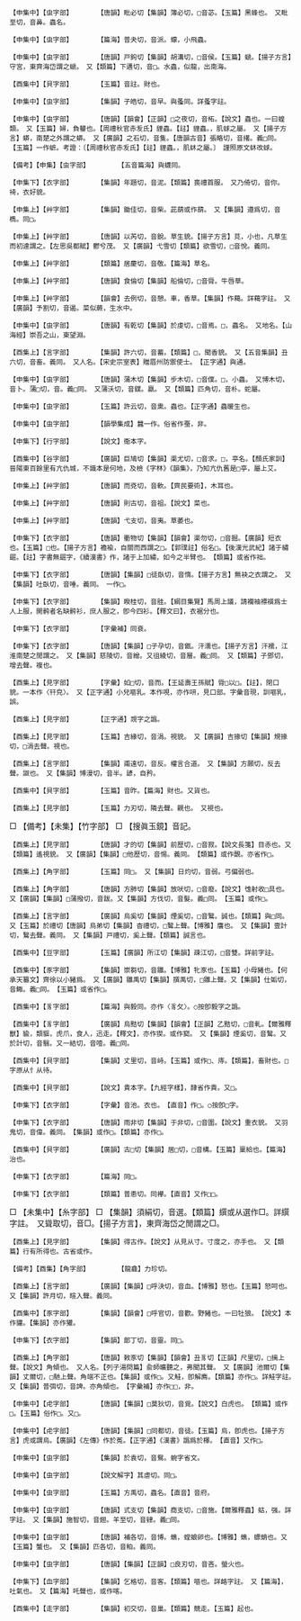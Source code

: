 <!-- { "loadSidebar": true } -->
	【申集中】【虫字部】		【唐韻】毗必切【集韻】簿必切，□音苾。【玉篇】黑蜂也。　又毗至切，音鼻。蟲名。

	【申集中】【虫字部】		【篇海】普夬切，音派。蠓，小飛蟲。

	【申集中】【虫字部】		【唐韻】戸鉤切【集韻】胡溝切，□音侯。【玉篇】螔。【揚子方言】守宮，東齊海岱謂之螔。　又【類篇】下遘切，音□。水蟲，似龍，出南海。

	【酉集中】【貝字部】		【玉篇】音註。財也。

	【申集中】【虫字部】		【集韻】子皓切，音早。與蚤同。詳蚤字註。

	【申集中】【虫字部】		【唐韻】【韻會】【正韻】□之夜切，音柘。【說文】蟲也。一曰蝗類。　又【玉篇】婦，負蠜也。【周禮秋官赤叐氏】貍蟲。【註】貍蟲。，肌蛷之屬。　又【揚子方言】蟒，南楚之外謂之蟒。　又【廣韻】之石切，音隻。【唐韻古音】張略切，音擆。義□同。　【玉篇】一作蟅。考證：〔【周禮秋官赤叐氏】【註】貍蟲。，肌蚞之屬。〕　謹照原文蚞改蛷。 

	【備考】【申集】【虫字部】		【五音篇海】與蠛同。

	【申集下】【衣字部】		【集韻】年題切，音泥。【類篇】喪禮首服。　又乃倚切，音你。裿，衣好貌。

	【申集上】【艸字部】		【集韻】鋤佳切，音柴。茈葫或作葫。　又【集韻】遵爲切，音檇。同□。

	【申集上】【艸字部】		【唐韻】以芮切，音銳。草生貌。【揚子方言】莌，小也，凡草生而初達謂之。【左思吳都賦】鬱兮茂。　又【廣韻】弋雪切【類篇】欲雪切，□音悅。義同。

	【申集上】【艸字部】		【類篇】居慶切，音敬。【篇海】草名。

	【申集上】【艸字部】		【唐韻】食倫切【集韻】船倫切，□音脣。牛唇草。

	【申集上】【艸字部】		【韻會】去例切，音憩。車，香草。【集韻】作藒。詳藒字註。　又【廣韻】予割切，音遏。菜似蕨，生水中。

	【申集中】【虫字部】		【唐韻】有乾切【集韻】於虔切，□音焉。□，蟲名。　又地名。【山海經】崇吾之山，東望淵。

	【酉集上】【言字部】		【集韻】許六切，音蓄。【類篇】□，聞香貌。　又【五音集韻】丑六切，音畜。義同。　又人名。【宋史宗室表】贈眉州防禦使士。　【正字通】與通。

	【申集中】【虫字部】		【唐韻】蒲木切【集韻】步木切，□音僕。□，小蟲。　又博木切，音卜。蒲□切，音。義□同。　又蒲沃切，音鏷。蠃。　又【類篇】匹角切，音朴。蛇屬。

	【申集中】【虫字部】		【玉篇】許云切，音熏。蟲也。【正字通】蟲暖生也。

	【申集中】【虫字部】		【韻學集成】蠶一作。俗省作蚕，非。

	【申集下】【行字部】		【說文】衞本字。

	【酉集中】【谷字部】		【廣韻】巨鳩切【集韻】渠尤切，□音求。□，亭名。【顏氏家訓】晉陽東百餘里有亢仇城，不識本是何地，及檢《字林》《韻集》，乃知亢仇舊是□亭，屬上艾。

	【申集上】【艸字部】		【唐韻】而兗切，音軟。【齊民要術】，木耳也。

	【申集上】【艸字部】		【唐韻】則古切，音祖。【說文】菜也。

	【申集上】【艸字部】		【唐韻】弋支切，音夷。草萎也。

	【申集下】【衣字部】		【唐韻】衢物切【集韻】【韻會】渠勿切，□音掘。【廣韻】短衣也。【玉篇】□也。【揚子方言】襜褕，自關而西謂之□。【郭璞註】俗名□。【後漢光武紀】諸于繡镼。【註】字書無镼字，《續漢書》作，諸于上加繡，如今之半臂也。　【類篇】或省作袦。

	【申集下】【衣字部】		【唐韻】【集韻】□徒臥切，音惰。【揚子方言】無袂之衣謂之。　又【集韻】吐臥切，音唾。義同。　一作□。

	【申集下】【衣字部】		【集韻】睽桂切，音胿。【綱目集覽】馬周上議，請襴袖褾襈爲士人上服，開骻者名缺骻衫，庶人服之，卽今四衫。【釋文曰】，衣裾分也。

	【申集下】【衣字部】		【字彙補】同袞。

	【申集下】【衣字部】		【唐韻】【集韻】□子孕切，音甑。汗濡也。【揚子方言】汗襦，江淮南楚之閒謂之。　又【集韻】慈陵切，音繒。又徂綾切，音層。義□同。　又【類篇】子鄧切，增去聲。複也。

	【酉集上】【見字部】		【字彙】如□切，音而。【王延壽王孫賦】脣□以□。【註】，閉口貌。一本作〈幵皃〉。　又【正字通】小兒嘔乳。本作哯，亦作咞，見口部。字彙音現，訓嘔乳，誤。

	【酉集上】【見字部】		【正字通】覝字之譌。

	【酉集上】【見字部】		【玉篇】吉緣切，音涓。視貌。　又【廣韻】吉掾切【集韻】規掾切，□涓去聲。視也。

	【酉集上】【言字部】		【集韻】甫遠切，音反。權言合道。　又【集韻】方願切，反去聲。詉也。　又【集韻】博漫切，音半。諺，自矜。

	【酉集中】【貝字部】		【玉篇】音昨。【篇海】財也。又貨也。

	【酉集上】【見字部】		【玉篇】力刃切，隣去聲。親也。　又視也。

□	【備考】【未集】【竹字部】	□	【搜眞玉鏡】音記。

	【酉集上】【見字部】		【唐韻】才的切【集韻】前歷切，□音寂。【說文長箋】目赤也。又【類篇】遙視貌。　又【廣韻】【集韻】□他歷切，音惕。義同。　【類篇】或作覿。亦省作□。

	【酉集上】【角字部】		【玉篇】同□。　又【集韻】日灼切，音弱。弓偏弱也。

	【酉集上】【角字部】		【唐韻】方肺切【集韻】放吠切，□音廢。【說文】隿射收□具也。　又【廣韻】【集韻】□蒲撥切，音跋。又【集韻】方伐切，音髮。義□同。　【玉篇】或作□。

	【酉集上】【言字部】		【廣韻】烏奚切【集韻】煙奚切，□音鷖。誠也。【類篇】與□同。　又【玉篇】於禮切【唐韻】烏弟切【集韻】杳禮切，□鷖上聲。【博雅】譍也。　又【集韻】壹計切，鷖去聲。義同。　又【集韻】戸禮切，奚上聲。【類篇】誠言也。

	【酉集中】【豆字部】		【玉篇】【廣韻】所江切【集韻】疎江切，□音雙。詳前字註。

	【酉集中】【豕字部】		【集韻】崇芻切，音雛。【博雅】牝豕也。【玉篇】小母豬也。【何承天纂文】齊徐以小豬爲。　又【廣韻】雛禹切【集韻】撰禹切，□雛上聲。又【集韻】仕姤切，音鯫。義□同。　【玉篇】或省作□。

	【酉集中】【豸字部】		【篇海】與毅同。亦作〈豸攵〉。○按卽毅字之譌。

	【酉集中】【豸字部】		【廣韻】烏黠切【集韻】【韻會】【正韻】乙黠切，□音軋。【爾雅釋獸】貐，類貙，虎爪，食人，迅走。【釋文】，亦作猰。或作窫。　又【集韻】煙奚切，音鷖。又於計切，音翳。又一結切，音噎。義□同。

	【酉集中】【貝字部】		【集韻】丈里切，音峙。【玉篇】或作□、庤。【類篇】，畜財也。□字原从忄从待。

	【酉集中】【貝字部】		【說文】貴本字。【九經字樣】，隷省作貴。又□。

	【申集下】【衣字部】		【字彙】音池。衣也。　【直音】作□。○按卽□字。

	【申集下】【衣字部】		【唐韻】雨非切【集韻】于非切，□音圍。【說文】重衣貌。　又羽鬼切，音偉。義同。　【集韻】或作□。【類篇】亦作□。

	【酉集中】【貝字部】		【廣韻】古□切【集韻】居□切，□音構。【玉篇】稟給也。【篇海】治也。

	【申集下】【衣字部】		【篇海】同□。

	【申集下】【衣字部】		【類篇】普患切。同襻。【直音】又作□□。

□	【未集中】【糸字部】	□	【集韻】須絹切，音選。【類篇】繏或从選作□。詳繏字註。　又聳取切，音□。【揚子方言】，東齊海岱之閒謂之□。

	【酉集上】【見字部】		【集韻】得古作。【說文】从見从寸。寸度之，亦手也。　又【類篇】行有所得也。古省或作。

	【備考】【酉集】【角字部】		【龍龕】力珍切。

	【酉集上】【言字部】		【廣韻】【集韻】□呼決切，音血。【博雅】怒也。【玉篇】怒呵也。　又【集韻】許月切，暄入聲。義同。

	【酉集中】【豕字部】		【集韻】【韻會】□呼官切，音歡。野豬也。一曰牡狼。　【說文】本作貛。【集韻】亦作獾。

	【申集下】【衣字部】		【集韻】郞丁切，音靈。同□。

	【酉集上】【角字部】		【唐韻】敕豕切【集韻】【韻會】丑豸切【正韻】尺里切，□摛上聲。【說文】角傾也。　又人名。【列子湯問篇】兪師曠聽之，弗聞其聲。　又【廣韻】池爾切【集韻】丈爾切，□馳上聲。角端不正也。【集韻】或作□。又觟，卽解廌。【類篇】亦作□。詳觟字註。　又【集韻】普弭切，音諀。亦角傾也。　【字彙補】亦作□□，非。

	【申集中】【虍字部】		【唐韻】【集韻】□莫狄切，音覓。【說文】白虎也。　【類篇】或作□。【玉篇】俗作□。又□。

	【申集中】【虍字部】		【唐韻】【集韻】□同都切，音徒。【玉篇】烏，卽虎也。【揚子方言】虎或謂烏。【廣韻】《左傳》作於菟。【正字通】《漢書》譌爲於檡。　【直音】又作□。

	【申集中】【虫字部】		【集韻】於袁切，音鴛。蜿字省文。

	【申集中】【虫字部】		【說文解字】其虐切。同□。

	【申集中】【虫字部】		【玉篇】方禹切，蟲名。【直音】音府。

	【申集中】【虫字部】		【唐韻】式支切【集韻】商支切，□音施。【爾雅釋蟲】蛄，强。詳字註。　又【集韻】施智切，音翅。羊至切，音肄。義□同。

	【申集中】【虫字部】		【唐韻】補各切，音博。蟭，螳蜋卵也。【博雅】蟭，螵蛸也。又【玉篇】蟹也。　又【集韻】匹各切，音粕。義同。

	【申集中】【虫字部】		【唐韻】【集韻】【正韻】□良刃切，音吝。螢火也。

	【申集下】【血字部】		【集韻】乞格切，音客。【類篇】嘔也。詳衉字註。　又【篇海】，吐氣也。　又【篇海】吒聲也，或作喀。

	【酉集中】【走字部】		【集韻】初交切，音巢。【類篇】競走。【玉篇】起也。

